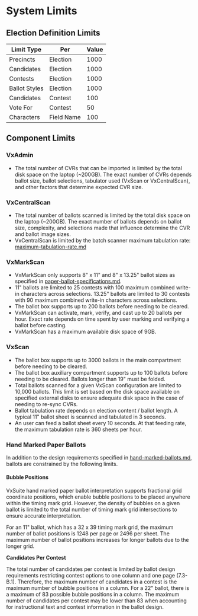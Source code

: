 # System Limits

## Election Definition Limits

| Limit Type    | Per        | Value |
| ------------- | ---------- | ----- |
| Precincts     | Election   | 1000  |
| Candidates    | Election   | 1000  |
| Contests      | Election   | 1000  |
| Ballot Styles | Election   | 1000  |
| Candidates    | Contest    | 100   |
| Vote For      | Contest    | 50    |
| Characters    | Field Name | 100   |

## Component Limits

### VxAdmin

* The total number of CVRs that can be imported is limited by the total disk space on the laptop (\~200GB). The exact number of CVRs depends ballot size, ballot selections, tabulator used (VxScan or VxCentralScan), and other factors that determine expected CVR size.

### VxCentralScan

* The total number of ballots scanned is limited by the total disk space on the laptop (\~200GB). The exact number of ballots depends on ballot size, complexity, and selections made that influence determine the CVR and ballot image sizes.
* VxCentralScan is limited by the batch scanner maximum tabulation rate: [maximum-tabulation-rate.md](maximum-tabulation-rate.md "mention")

### VxMarkScan

* VxMarkScan only supports 8" x 11" and 8" x 13.25" ballot sizes as specified in [paper-ballot-specifications.md](../paper-ballot-specifications.md "mention").
* 11" ballots are limited to 25 contests with 100 maximum combined write-in characters across selections. 13.25" ballots are limited to 30 contests with 90 maximum combined write-in characters across selections.
* The ballot box supports up to 200 ballots before needing to be cleared.
* VxMarkScan can activate, mark, verify, and cast up to 20 ballots per hour. Exact rate depends on time spent by user marking and verifying a ballot before casting.
* VxMarkScan has a maximum available disk space of 9GB.

### VxScan

* The ballot box supports up to 3000 ballots in the main compartment before needing to be cleared.
* The ballot box auxiliary compartment supports up to 100 ballots before needing to be cleared. Ballots longer than 19" must be folded.
* Total ballots scanned for a given VxScan configuration are limited to 10,000 ballots. This limit is set based on the disk space available on specified external disks to ensure adequate disk space in the case of needing to re-sync CVRs.
* Ballot tabulation rate depends on election content / ballot length. A typical 11" ballot sheet is scanned and tabulated in 3 seconds.
* An user can feed a ballot sheet every 10 seconds. At that feeding rate, the maximum tabulation rate is 360 sheets per hour.

### Hand Marked Paper Ballots

In addition to the design requirements specified in [hand-marked-ballots.md](../../system-overview/hand-marked-ballots.md "mention"), ballots are constrained by the following limits.

#### Bubble Positions

VxSuite hand marked paper ballot interpretation supports fractional grid coordinate positions, which enable bubble positions to be placed anywhere within the timing mark grid. However, the density of bubbles on a given ballot is limited to the total number of timing mark grid intersections to ensure accurate interpretation.

For an 11" ballot, which has a 32 x 39 timing mark grid, the maximum number of ballot positions is 1248 per page or 2496 per sheet. The maximum number of ballot positions increases for longer ballots due to the longer grid.

**Candidates Per Contest**

The total number of candidates per contest is limited by ballot design requirements restricting contest options to one column and one page (7.3-B.1). Therefore, the maximum number of candidates in a contest is the maximum number of bubble positions in a column. For a 22" ballot, there is a maximum of 83 possible bubble positions in a column. The maximum number of candidates per contest may be lower than 83 when accounting for instructional text and contest information in the ballot design.

